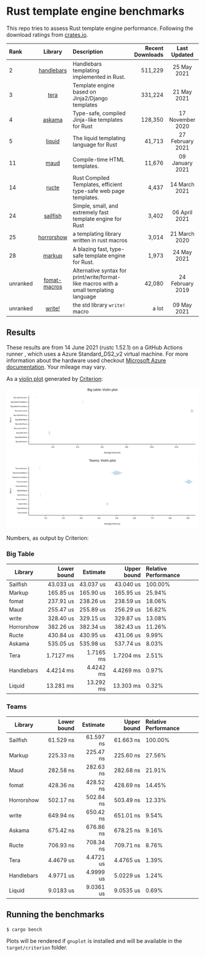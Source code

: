 # Rust template engine benchmarks

This repo tries to assess Rust template engine performance. Following the
download ratings from [crates.io](https://crates.io/categories/template-engine).

| Rank | Library | Description | Recent Downloads | Last Updated |
| :--- | :-----: | :---------- | ---------------: | :----------: |
| 2 | [handlebars](https://github.com/sunng87/handlebars-rust) | Handlebars templating implemented in Rust. | 511,229 | 25 May 2021 |
| 3 | [tera](https://tera.netlify.com/) | Template engine based on Jinja2/Django templates | 331,224 | 21 May 2021 |
| 4 | [askama](https://github.com/djc/askama) | Type-safe, compiled Jinja-like templates for Rust | 128,350 | 17 November 2020 |
| 5 | [liquid](https://github.com/cobalt-org/liquid-rust) | The liquid templating language for Rust | 41,713 | 27 February 2021 |
| 11 | [maud](https://maud.lambda.xyz/) | Compile-time HTML templates. | 11,676 | 09 January 2021 |
| 14 | [ructe](https://github.com/kaj/ructe) | Rust Compiled Templates, efficient type-safe web page templates. | 4,437 | 14 March 2021 |
| 24 | [sailfish](https://github.com/Kogia-sima/sailfish) | Simple, small, and extremely fast template engine for Rust | 3,402 | 06 April 2021 |
| 25 | [horrorshow](https://github.com/Stebalien/horrorshow-rs) | a templating library written in rust macros | 3,014 | 21 March 2020 |
| 28 | [markup](https://github.com/utkarshkukreti/markup.rs) | A blazing fast, type-safe template engine for Rust. | 1,973 | 24 May 2021 |
| unranked | [fomat-macros](https://github.com/krdln/fomat-macros) | Alternative syntax for print/write/format-like macros with a small templating language | 42,080 | 24 February 2019 |
| unranked | [write!](https://doc.rust-lang.org/std/macro.write.html) | the std library `write!` macro | a lot | 09 May 2021 |
## Results

These results are from 14 June 2021 (rustc 1.52.1) on a GitHub Actions runner , which uses a Azure Standard_DS2_v2 virtual machine. 
For more information about the hardware used checkout [Microsoft Azure documentation](https://docs.microsoft.com/en-us/azure/virtual-machines/dv2-dsv2-series#dsv2-series).
Your mileage may vary.

As a [violin plot](https://en.wikipedia.org/wiki/Violin_plot) generated by [Criterion](https://japaric.github.io/criterion.rs/):

![Big table violin plot](big-table.svg)
![Teams violin plot](teams.svg)

Numbers, as output by Criterion:

### Big Table

| Library | Lower bound | Estimate | Upper bound | Relative Performance |
| ------- | ----------: | -------: | ----------: | :------------------- |
| Sailfish | 43.033 us | 43.037 us | 43.040 us | 100.00% |
| Markup | 165.85 us | 165.90 us | 165.95 us | 25.94% |
| fomat | 237.91 us | 238.26 us | 238.59 us | 18.06% |
| Maud | 255.47 us | 255.89 us | 256.29 us | 16.82% |
| write | 328.40 us | 329.15 us | 329.87 us | 13.08% |
| Horrorshow | 382.26 us | 382.34 us | 382.43 us | 11.26% |
| Ructe | 430.84 us | 430.95 us | 431.06 us | 9.99% |
| Askama | 535.05 us | 535.98 us | 537.74 us | 8.03% |
| Tera | 1.7127 ms | 1.7165 ms | 1.7204 ms | 2.51% |
| Handlebars | 4.4214 ms | 4.4242 ms | 4.4269 ms | 0.97% |
| Liquid | 13.281 ms | 13.292 ms | 13.303 ms | 0.32% |
 
### Teams

| Library | Lower bound | Estimate | Upper bound | Relative Performance |
| ------- | ----------: | -------: | ----------: | :------------------- |
| Sailfish | 61.529 ns | 61.597 ns | 61.663 ns | 100.00% |
| Markup | 225.33 ns | 225.47 ns | 225.60 ns | 27.56% |
| Maud | 282.58 ns | 282.63 ns | 282.68 ns | 21.91% |
| fomat | 428.36 ns | 428.52 ns | 428.69 ns | 14.45% |
| Horrorshow | 502.17 ns | 502.84 ns | 503.49 ns | 12.33% |
| write | 649.94 ns | 650.42 ns | 651.01 ns | 9.54% |
| Askama | 675.42 ns | 676.86 ns | 678.25 ns | 9.16% |
| Ructe | 706.93 ns | 708.34 ns | 709.71 ns | 8.76% |
| Tera | 4.4679 us | 4.4721 us | 4.4765 us | 1.39% |
| Handlebars | 4.9771 us | 4.9999 us | 5.0229 us | 1.24% |
| Liquid | 9.0183 us | 9.0361 us | 9.0535 us | 0.69% |
 
## Running the benchmarks

```bash
$ cargo bench
```

Plots will be rendered if `gnuplot` is installed and will be available in the `target/criterion` folder.

